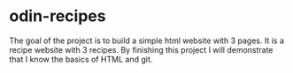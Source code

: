 # odin-recipes
The goal of the project is to build a simple html website with 3 pages. It is a recipe website with 3 recipes. By finishing this project I will demonstrate that I know the basics of HTML and git.